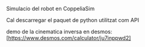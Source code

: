 Simulacio del robot en CoppeliaSim

Cal descarregar el paquet de python utilitzat com API

demo de la cinematica inversa en desmos:
[https://www.desmos.com/calculator/ju7inppwd2]
